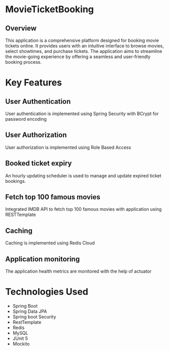 # MovieTicketBooking
## Overview
This application is a comprehensive platform designed for booking movie tickets online.
It provides users with an intuitive interface to browse movies, select showtimes, and purchase tickets. 
The application aims to streamline the movie-going experience by offering a seamless and user-friendly booking process.

# Key Features

## User Authentication
User authentication is implemented using Spring Security with BCrypt for password encoding

## User Authorization
User authorization is implemented using Role Based Access

## Booked ticket expiry
An hourly updating scheduler is used to manage and update expired ticket bookings.

## Fetch top 100 famous movies
Integrated IMDB API to fetch top 100 famous movies with application using RESTTemplate

## Caching
Caching is implemented using Redis Cloud

## Application monitoring
The application health metrics are monitored with the help of actuator

# Technologies Used
+  Spring Boot
+ Spring Data JPA
+ Spring boot Security
+ RestTemplate
+ Redis
+ MySQL
+ JUnit 5
+ Mockito

